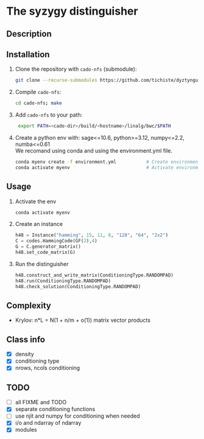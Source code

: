 # The syzygy distinguisher
## Description

## Installation
1. Clone the repository with `cado-nfs` (submodule):
    ```bash
    git clone --recurse-submodules https://github.com/tichiste/dyztynguysher.git
    ```

2. Compile `cado-nfs`:
   ```bash
   cd cado-nfs; make
   ```

3. Add `cado-nfs` to your path:
   ```bash
    export PATH=<cado-dir>/build/<hostname>/linalg/bwc/$PATH
   ```

4. Create a python env with: sage<=10.6, python>=3.12, numpy<=2.2, numba<=0.61  
   We recomand using conda and using the environment.yml file.
    ```bash
    conda myenv create -f environment.yml           # Create environment from file
    conda activate myenv                            # Activate environment
    ```

## Usage
1. Activate the env
    ```bash
    conda activate myenv
    ```
2. Create an instance
    ```python
    h48 = Instance("hamming", 15, 11, 8, "128", "64", "2x2")
    C = codes.HammingCode(GF(2),4)
    G = C.generator_matrix()
    h48.set_code_matrix(G)
    ```
3. Run the distinguisher
    ```python
    h48.construct_and_write_matrix(ConditioningType.RANDOMPAD)
    h48.run(ConditioningType.RANDOMPAD)
    h48.check_solution(ConditioningType.RANDOMPAD)
    ```

## Complexity
- Krylov: n*L = N(1 + n/m + o(1)) matrix vector products


## Class info
- [x] density
- [x] conditioning type
- [x] nrows, ncols conditioning

## TODO
- [ ] all FIXME and TODO
- [x] separate conditioning functions
- [ ] use njit and numpy for conditioning when needed
- [x] i/o and ndarray of ndarray
- [x] modules